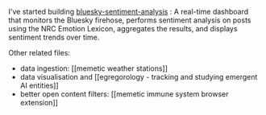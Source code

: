 I've started building [bluesky-sentiment-analysis](https://github.com/emergentvibe/bluesky-sentiment-analysis) : A real-time dashboard that monitors the Bluesky firehose, performs sentiment analysis on posts using the NRC Emotion Lexicon, aggregates the results, and displays sentiment trends over time.


Other related files:
- data ingestion: [[memetic weather stations]]
- data visualisation and [[egregorology - tracking and studying emergent AI entities]]
- better open content filters: [[memetic immune system browser extension]]